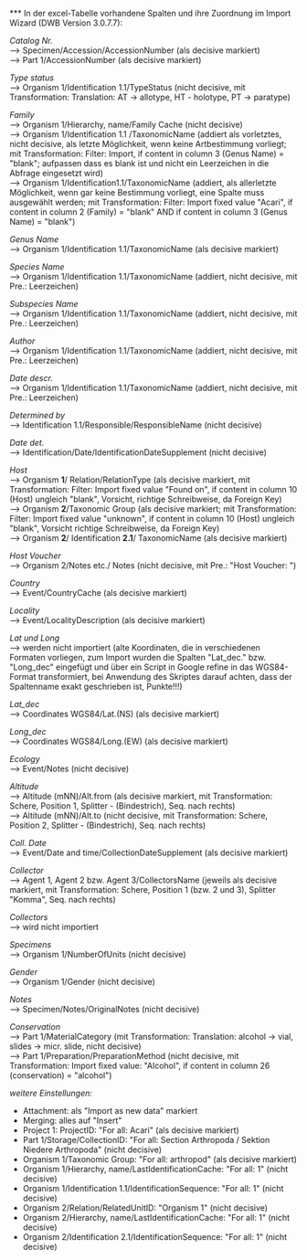 *** In der excel-Tabelle vorhandene Spalten und ihre Zuordnung im Import Wizard (DWB Version 3.0.7.7):

_Catalog Nr._  
--> Specimen/Accession/AccessionNumber (als decisive markiert)  
--> Part 1/AccessionNumber (als decisive markiert)  


_Type status_  
--> Organism 1/Identification 1.1/TypeStatus (nicht decisive, mit Transformation: Translation: AT -> allotype, HT - holotype, PT -> paratype)  

_Family_  
--> Organism 1/Hierarchy, name/Family Cache (nicht decisive)  
--> Organism 1/Identification 1.1 /TaxonomicName (addiert als vorletztes, nicht decisive, als letzte Möglichkeit, wenn keine Artbestimmung vorliegt; mit Transformation: Filter: Import, if content in column 3 (Genus Name) = "blank"; aufpassen dass es blank ist und nicht ein Leerzeichen in die Abfrage eingesetzt wird)  
--> Organism 1/Identification1.1/TaxonomicName (addiert, als allerletzte Möglichkeit, wenn gar keine Bestimmung vorliegt, eine Spalte muss ausgewählt werden; mit Transformation: Filter: Import fixed value "Acari", if content in column 2 (Family) = "blank" AND if content in column 3 (Genus Name) = "blank")  


_Genus Name_  
--> Organism 1/Identification 1.1/TaxonomicName (als decisive markiert)  


_Species Name_  
--> Organism 1/Identification 1.1/TaxonomicName (addiert, nicht decisive, mit Pre.: Leerzeichen)  


_Subspecies Name_  
--> Organism 1/Identification 1.1/TaxonomicName (addiert, nicht decisive, mit Pre.: Leerzeichen)  


_Author_  
--> Organism 1/Identification 1.1/TaxonomicName (addiert, nicht decisive, mit Pre.: Leerzeichen)  


_Date descr._  
--> Organism 1/Identification 1.1/TaxonomicName (addiert, nicht decisive, mit Pre.: Leerzeichen)  


_Determined by_  
--> Identification 1.1/Responsible/ResponsibleName (nicht decisive)  


_Date det._  
--> Identification/Date/IdentificationDateSupplement (nicht decisive)  


_Host_  
--> Organism **1**/ Relation/RelationType (als decisive markiert, mit Transformation: Filter: Import fixed value "Found on", if content in column 10 (Host) ungleich "blank", Vorsicht, richtige Schreibweise, da Foreign Key)  
--> Organism **2**/Taxonomic Group (als decisive markiert; mit Transformation: Filter: Import fixed value "unknown", if content in column 10 (Host) ungleich "blank", Vorsicht richtige Schreibweise, da Foreign Key)   
--> Organism **2**/ Identification **2.1**/ TaxonomicName (als decisive markiert)  


_Host Voucher_  
--> Organism 2/Notes etc./ Notes (nicht decisive, mit Pre.: "Host Voucher: ")  

 
_Country_  
--> Event/CountryCache (als decisive markiert)  

_Locality_  
--> Event/LocalityDescription (als decisive markiert)  

_Lat und Long_  
--> werden nicht importiert (alte Koordinaten, die in verschiedenen Formaten vorliegen, zum Import wurden die Spalten "Lat_dec." bzw. "Long_dec" eingefügt und über ein Script in Google refine in das WGS84-Format transformiert, bei Anwendung des Skriptes darauf achten, dass der Spaltenname exakt geschrieben ist, Punkte!!!)  


_Lat_dec_  
--> Coordinates WGS84/Lat.(NS) (als decisive markiert)  


_Long_dec_  
--> Coordinates WGS84/Long.(EW) (als decisive markiert)  


_Ecology_  
--> Event/Notes (nicht decisive)  


_Altitude_  
--> Altitude (mNN)/Alt.from (als decisive markiert, mit Transformation: Schere, Position 1, Splitter - (Bindestrich), Seq. nach rechts)  
--> Altitude (mNN)/Alt.to (nicht decisive, mit Transformation: Schere, Position 2, Splitter - (Bindestrich), Seq. nach rechts)  


_Coll. Date_  
--> Event/Date and time/CollectionDateSupplement (als decisive markiert)  



_Collector_  
--> Agent 1, Agent 2 bzw. Agent 3/CollectorsName (jeweils als decisive markiert, mit Transformation: Schere, Position 1 (bzw. 2 und 3), Splitter "Komma", Seq. nach rechts)  


_Collectors_  
--> wird nicht importiert  


_Specimens_  
--> Organism 1/NumberOfUnits (nicht decisive)  


_Gender_  
--> Organism 1/Gender (nicht decisive)  


_Notes_  
--> Specimen/Notes/OriginalNotes (nicht decisive)  


_Conservation_  
--> Part 1/MaterialCategory (mit Transformation: Translation: alcohol -> vial, slides -> micr. slide, nicht decisive)  
--> Part 1/Preparation/PreparationMethod (nicht decisive, mit Transformation: Import fixed value: "Alcohol", if content in column 26 (conservation) = "alcohol")  


_weitere Einstellungen:_  

-  Attachment: als "Import as new data" markiert  
-  Merging: alles auf "Insert"  
-  Project 1: ProjectID: "For all: Acari" (als decisive markiert)  
-  Part 1/Storage/CollectionID: "For all: Section Arthropoda / Sektion Niedere Arthropoda" (nicht decisive)  
-  Organism 1/Taxonomic Group: "For all: arthropod" (als decisive markiert)  
-  Organism 1/Hierarchy, name/LastIdentificationCache: "For all: 1" (nicht decisive)
-  Organism 1/Identification 1.1/IdentificationSequence: "For all: 1" (nicht decisive)  
-  Organism 2/Relation/RelatedUnitID: "Organism 1" (nicht decisive)  
-  Organism 2/Hierarchy, name/LastIdentificationCache: "For all: 1" (nicht decisive)  
-  Organism 2/Identification 2.1/IdentificationSequence: "For all: 1" (nicht decisive)  
